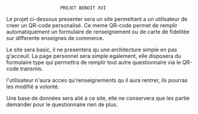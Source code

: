                         PROJET BENOIT XVI

Le projet ci-dessous presenter sera un site permettant a un utilisateur de creer un QR-code personalisé. 
Ce meme QR-code permet de remplir automatiquement un formulaire de renseignement  ou de carte de fidelitée sur differente enseignes de commerce.

Le site sera basic, il ne presentera qu une architecture simple en pas g'acceuil.
La page personnel sera simple egalement, elle disposera du formulaire type qui permettra de remplir tout autre questionnaire via le QR-code transmis.

l'utilisateur n'aura acces qu'renseignements qu il aura rentrer, ils pourras les modifié a volonté.

Une base de données sera alié a ce site, elle ne conservera que les partie demander pour le questionnaire rien de plus.

